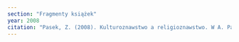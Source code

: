 ```yaml
---
section: "Fragmenty książek"
year: 2008
citation: "Pasek, Z. (2008). Kulturoznawstwo a religioznawstwo. W A. Pankowicz, J. Rokicki, i P. Plichta (red.), Tożsamość kulturoznawstwa (s. 109-117). Kraków: Wydawnictwo UJ."
---
```

